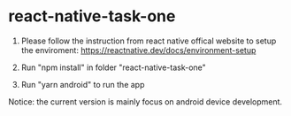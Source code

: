 # react-native-task-one

1. Please follow the instruction from react native offical website to setup the enviroment:
    https://reactnative.dev/docs/environment-setup
    
2. Run "npm install" in folder "react-native-task-one"

3. Run "yarn android" to run the app

Notice: the current version is mainly focus on android device development.
